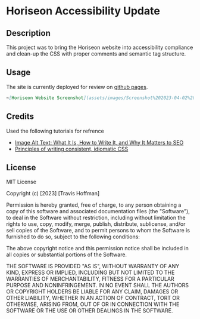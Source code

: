# Horiseon Accessibility Update

## Description

This project was to bring the Horiseon website into accessibility compliance and clean-up the CSS with proper comments and semantic tag structure. 

## Usage

The site is currently deployed for review on [github pages](https://vulpesviator.github.io/01-Accessibility/Develop/index.html). 

```md
~[Horiseon Website Screenshot](assets/images/Screenshot%202023-04-02%20at%2010-32-25%20Horiseon%20SEO%20%26%20Online%20Marketing%20Solutions.png)
```

## Credits

Used the following tutorials for refrence
- [Image Alt Text: What It Is, How to Write It, and Why It Matters to SEO](https://blog.hubspot.com/marketing/image-alt-text)
- [Principles of writing consistent, idiomatic CSS](https://github.com/necolas/idiomatic-css)

## License

MIT License

Copyright (c) [2023] [Travis Hoffman]

Permission is hereby granted, free of charge, to any person obtaining a copy
of this software and associated documentation files (the "Software"), to deal
in the Software without restriction, including without limitation the rights
to use, copy, modify, merge, publish, distribute, sublicense, and/or sell
copies of the Software, and to permit persons to whom the Software is
furnished to do so, subject to the following conditions:

The above copyright notice and this permission notice shall be included in all
copies or substantial portions of the Software.

THE SOFTWARE IS PROVIDED "AS IS", WITHOUT WARRANTY OF ANY KIND, EXPRESS OR
IMPLIED, INCLUDING BUT NOT LIMITED TO THE WARRANTIES OF MERCHANTABILITY,
FITNESS FOR A PARTICULAR PURPOSE AND NONINFRINGEMENT. IN NO EVENT SHALL THE
AUTHORS OR COPYRIGHT HOLDERS BE LIABLE FOR ANY CLAIM, DAMAGES OR OTHER
LIABILITY, WHETHER IN AN ACTION OF CONTRACT, TORT OR OTHERWISE, ARISING FROM,
OUT OF OR IN CONNECTION WITH THE SOFTWARE OR THE USE OR OTHER DEALINGS IN THE
SOFTWARE.

